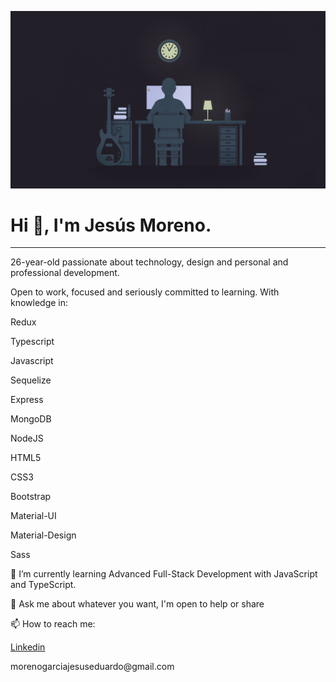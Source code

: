 <p aling="center">
<img src="R.jpg" alt="hola">
</p>

<h1 aling="center">
Hi 👋, I'm Jesús Moreno.</h1>
<hr/>
<p aling="center">
26-year-old passionate about technology, design and personal and professional development.
</p>



Open to work, focused and seriously committed to learning.
With knowledge in:
<p aling="center">Redux</p>
<p aling="center">Typescript</p>
<p aling="center">Javascript</p>
<p aling="center">Sequelize</p>
<p aling="center">Express</p>
<p aling="center">MongoDB</p>
<p aling="center">NodeJS</p>
<p aling="center">HTML5</p>
<p aling="center">CSS3</p>
<p aling="center">Bootstrap</p>
<p aling="center">Material-UI</p>
<p aling="center">Material-Design</p>
<p aling="center">Sass</p>



🌱 I’m currently learning Advanced Full-Stack Development with JavaScript and TypeScript.

💬 Ask me about whatever you want, I'm open to help or share

📫 How to reach me:

<a href="https://www.linkedin.com/in/jes%C3%BAs-moreno-garc%C3%ADa-154460136/">Linkedin</a>
<p>morenogarciajesuseduardo@gmail.com</p>